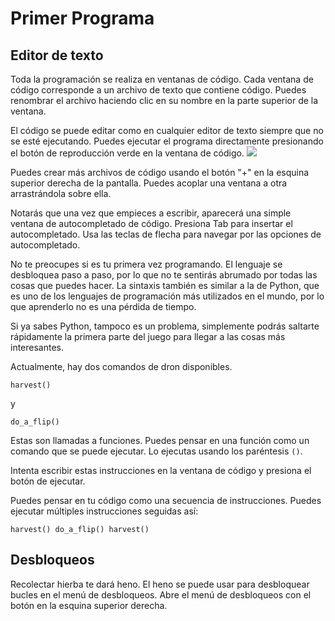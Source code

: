 # Primer Programa
## Editor de texto
Toda la programación se realiza en ventanas de código. Cada ventana de código corresponde a un archivo de texto que contiene código. 
Puedes renombrar el archivo haciendo clic en su nombre en la parte superior de la ventana.

El código se puede editar como en cualquier editor de texto siempre que no se esté ejecutando.
Puedes ejecutar el programa directamente presionando el botón de reproducción verde en la ventana de código.
![](PlayButton50)

Puedes crear más archivos de código usando el botón "+" en la esquina superior derecha de la pantalla.
Puedes acoplar una ventana a otra arrastrándola sobre ella.

Notarás que una vez que empieces a escribir, aparecerá una simple ventana de autocompletado de código.
Presiona Tab para insertar el autocompletado.
Usa las teclas de flecha para navegar por las opciones de autocompletado.

No te preocupes si es tu primera vez programando. El lenguaje se desbloquea paso a paso, por lo que no te sentirás abrumado por todas las cosas que puedes hacer. 
La sintaxis también es similar a la de Python, que es uno de los lenguajes de programación más utilizados en el mundo, por lo que aprenderlo no es una pérdida de tiempo.

Si ya sabes Python, tampoco es un problema, simplemente podrás saltarte rápidamente la primera parte del juego para llegar a las cosas más interesantes.

Actualmente, hay dos comandos de dron disponibles.

`harvest()`

y 

`do_a_flip()`

Estas son llamadas a funciones. Puedes pensar en una función como un comando que se puede ejecutar. Lo ejecutas usando los paréntesis `()`.

Intenta escribir estas instrucciones en la ventana de código y presiona el botón de ejecutar.

Puedes pensar en tu código como una secuencia de instrucciones. Puedes ejecutar múltiples instrucciones seguidas así:

`harvest()
do_a_flip()
harvest()`

## Desbloqueos
Recolectar hierba te dará heno. El heno se puede usar para desbloquear bucles en el menú de desbloqueos. Abre el menú de desbloqueos con el botón en la esquina superior derecha.